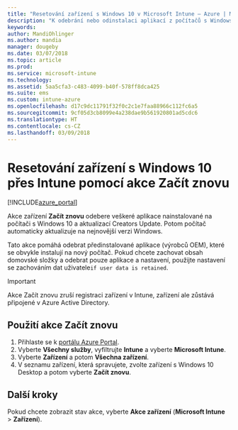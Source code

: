 ```yaml
---
title: "Resetování zařízení s Windows 10 v Microsoft Intune – Azure | Microsoft Docs"
description: "K odebrání nebo odinstalaci aplikací z počítačů s Windows 10 pomocí Microsoft Intune, včetně předinstalovaných aplikací výrobců OEM, použijte funkci Začít znovu. Můžete také zachovat obsah domovské složky pomocí nastavení se zachováním dat uživatele."
keywords: 
author: MandiOhlinger
ms.author: mandia
manager: dougeby
ms.date: 03/07/2018
ms.topic: article
ms.prod: 
ms.service: microsoft-intune
ms.technology: 
ms.assetid: 5aa5cfa3-c483-4099-b40f-578ff8dca425
ms.suite: ems
ms.custom: intune-azure
ms.openlocfilehash: d17c9dc11791f32f0c2c1e7faa88966c112fc6a5
ms.sourcegitcommit: 9cf05d3cb8099e4a238dae9b561920801ad5cdc6
ms.translationtype: HT
ms.contentlocale: cs-CZ
ms.lasthandoff: 03/09/2018
---
```

# <a name="use-fresh-start-to-reset-windows-10-devices-with-intune"></a>Resetování zařízení s Windows 10 přes Intune pomocí akce Začít znovu


[!INCLUDE[azure_portal](./includes/azure_portal.md)]

Akce zařízení **Začít znovu** odebere veškeré aplikace nainstalované na počítači s Windows 10 a aktualizací Creators Update. Potom počítač automaticky aktualizuje na nejnovější verzi Windows.

Tato akce pomáhá odebrat předinstalované aplikace (výrobců OEM), které se obvykle instalují na nový počítač. Pokud chcete zachovat obsah domovské složky a odebrat pouze aplikace a nastavení, použijte nastavení se zachováním dat uživatele`if user data is retained`.

> [!IMPORTANT]
> Akce Začít znovu zruší registraci zařízení v Intune, zařízení ale zůstává připojené v Azure Active Directory.

## <a name="use-fresh-start"></a>Použití akce Začít znovu

1. Přihlaste se k [portálu Azure Portal](https://portal.azure.com).
2. Vyberte **Všechny služby**, vyfiltrujte **Intune** a vyberte **Microsoft Intune**.
3. Vyberte **Zařízení** a potom **Všechna zařízení**.
4. V seznamu zařízení, která spravujete, zvolte zařízení s Windows 10 Desktop a potom vyberte **Začít znovu**.

## <a name="next-steps"></a>Další kroky

Pokud chcete zobrazit stav akce, vyberte **Akce zařízení** (**Microsoft Intune** > **Zařízení**).